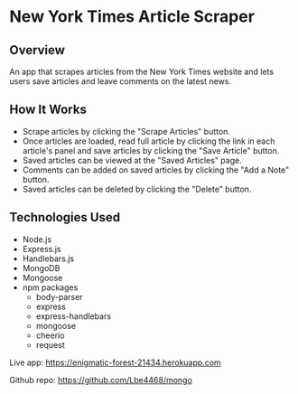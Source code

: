 # New York Times Article Scraper

## Overview
An app that scrapes articles from the New York Times website and lets users save articles and leave comments on the latest news.

## How It Works
- Scrape articles by clicking the "Scrape Articles" button.
- Once articles are loaded, read full article by clicking the link in each article's panel and save articles by clicking the "Save Article" button.
- Saved articles can be viewed at the "Saved Articles" page.
- Comments can be added on saved articles by clicking the "Add a Note" button.
- Saved articles can be deleted by clicking the "Delete" button.

## Technologies Used
- Node.js
- Express.js
- Handlebars.js
- MongoDB
- Mongoose
- npm packages
    - body-parser
    - express
    - express-handlebars
    - mongoose
    - cheerio
    - request

Live app: https://enigmatic-forest-21434.herokuapp.com

Github repo: https://github.com/Lbe4468/mongo

